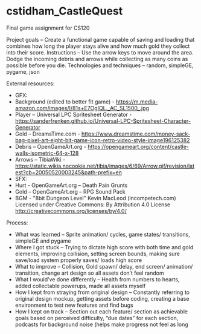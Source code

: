 # cstidham_CastleQuest
Final game assignment for CS120

Project goals – Create a functional game capable of saving and loading that combines how long the player stays alive and how much gold they collect into their score. 
Instructions – Use the arrow keys to move around the area. Dodge the incoming debris and arrows while collecting as many coins as possible before you die.
Technologies and techniques – random, simpleGE, pygame, json

External resources:
-	GFX: 
-   Background (edited to better fit game) - https://m.media-amazon.com/images/I/81s+E7OgIQL._AC_SL1500_.jpg
-   Player – Universal LPC Spritesheet Generator - https://sanderfrenken.github.io/Universal-LPC-Spritesheet-Character-Generator
-   Gold – DreamsTime.com - https://www.dreamstime.com/money-sack-bag-pixel-art-eight-bit-game-icon-retro-video-style-image196125382
-   Debris – OpenGameArt.org - https://opengameart.org/content/castle-walls-isometric-64-x-128
-   Arrows – TibiaWiki - https://static.wikia.nocookie.net/tibia/images/6/69/Arrow.gif/revision/latest?cb=20050520003245&path-prefix=en
-	SFX: 
-	Hurt - OpenGameArt.org – Death Pain Grunts
-	Gold – OpenGameArt.org – RPG Sound Pack
-	BGM - "8bit Dungeon Level" Kevin MacLeod (incompetech.com)
          Licensed under Creative Commons: By Attribution 4.0 License
          http://creativecommons.org/licenses/by/4.0/
 	
Process:
-	What was learned – Sprite animation/ cycles, game states/ transitions, simpleGE and pygame
-	Where I got stuck – Trying to dictate high score with both time and gold elements, improving collision, setting screen bounds, making sure save/load system properly saves/ loads high score 
-	What to improve – Collision, Gold spawn/ delay, end screen/ animation/ transition, change art design so all assets don’t feel random
-	What I would’ve done differently – Health from numbers to hearts, added collectable powerups, made all assets myself
-	How I kept from straying from original design – Constantly referring to original design mockup, getting assets before coding, creating a base environment to test new features and find bugs 
-	How I kept on track – Section out each feature/ section as achievable goals based on perceived difficulty, “due dates” for each section, podcasts for background noise (helps make progress not feel as long
